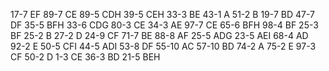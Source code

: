 17-7 EF
89-7 CE
89-5 CDH
39-5 CEH
33-3 BE
43-1 A
51-2 B
19-7 BD
47-7 DF
35-5 BFH
33-6 CDG
80-3 CE
34-3 AE
97-7 CE
65-6 BFH
98-4 BF
25-3 BF
25-2 B
27-2 D
24-9 CF
71-7 BE
88-8 AF
25-5 ADG
23-5 AEI
68-4 AD
92-2 E
50-5 CFI
44-5 ADI
53-8 DF
55-10 AC
57-10 BD
74-2 A
75-2 E
97-3 CF
50-2 D
1-3 CE
36-3 BD
21-5 BEH
